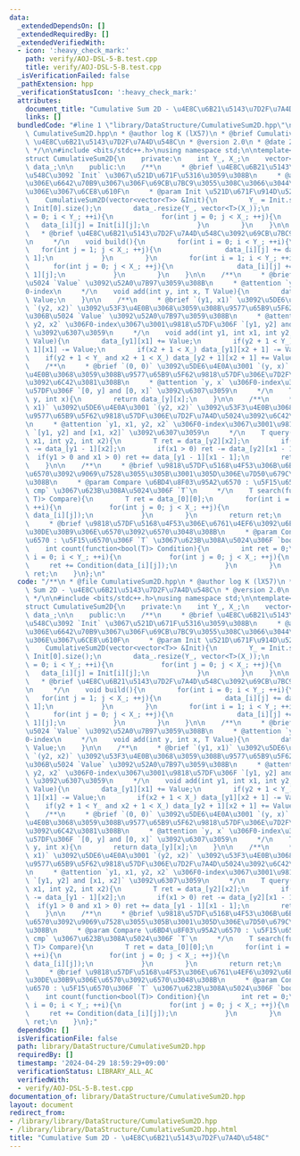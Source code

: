 ```yaml
---
data:
  _extendedDependsOn: []
  _extendedRequiredBy: []
  _extendedVerifiedWith:
  - icon: ':heavy_check_mark:'
    path: verify/AOJ-DSL-5-B.test.cpp
    title: verify/AOJ-DSL-5-B.test.cpp
  _isVerificationFailed: false
  _pathExtension: hpp
  _verificationStatusIcon: ':heavy_check_mark:'
  attributes:
    document_title: "Cumulative Sum 2D - \u4E8C\u6B21\u5143\u7D2F\u7A4D\u548C"
    links: []
  bundledCode: "#line 1 \"library/DataStructure/CumulativeSum2D.hpp\"\n/**\n * @file\
    \ CumulativeSum2D.hpp\n * @author log K (lX57)\n * @brief Cumulative Sum 2D -\
    \ \u4E8C\u6B21\u5143\u7D2F\u7A4D\u548C\n * @version 2.0\n * @date 2023-12-03\n\
    \ */\n\n#include <bits/stdc++.h>\nusing namespace std;\n\ntemplate<typename T>\n\
    struct CumulativeSum2D{\n    private:\n    int Y_, X_;\n    vector<vector<T>>\
    \ data_;\n\n    public:\n    /**\n     * @brief \u4E8C\u6B21\u5143\u7D2F\u7A4D\
    \u548C\u3092 `Init` \u3067\u521D\u671F\u5316\u3059\u308B\n     * @attention \u3053\
    \u306E\u6642\u70B9\u3067\u306F\u69CB\u7BC9\u3055\u308C\u3066\u3044\u306A\u3044\
    \u306E\u3067\u6CE8\u610F\n     * @param Init \u521D\u671F\u914D\u5217\n     */\n\
    \    CumulativeSum2D(vector<vector<T>> &Init){\n        Y_ = Init.size(), X_ =\
    \ Init[0].size();\n        data_.resize(Y_, vector<T>(X_));\n        for(int i\
    \ = 0; i < Y_; ++i){\n            for(int j = 0; j < X_; ++j){\n             \
    \   data_[i][j] = Init[i][j];\n            }\n        }\n    }\n\n    /**\n  \
    \   * @brief \u4E8C\u6B21\u5143\u7D2F\u7A4D\u548C\u3092\u69CB\u7BC9\u3059\u308B\
    \n     */\n    void build(){\n        for(int i = 0; i < Y_; ++i){\n         \
    \   for(int j = 1; j < X_; ++j){\n                data_[i][j] += data_[i][j -\
    \ 1];\n            }\n        }\n        for(int i = 1; i < Y_; ++i){\n      \
    \      for(int j = 0; j < X_; ++j){\n                data_[i][j] += data_[i -\
    \ 1][j];\n            }\n        }\n    }\n\n    /**\n     * @brief `(y, x)` \u306B\
    \u5024 `Value` \u3092\u52A0\u7B97\u3059\u308B\n     * @attention `y, x` \u306F\
    0-index\n     */\n    void add(int y, int x, T Value){\n        data_[y][x] +=\
    \ Value;\n    }\n\n    /**\n     * @brief `(y1, x1)` \u3092\u5DE6\u4E0A\u3001\
    \ `(y2, x2)` \u3092\u53F3\u4E0B\u3068\u3059\u308B\u9577\u65B9\u5F62\u9818\u57DF\
    \u306B\u5024 `Value` \u3092\u52A0\u7B97\u3059\u308B\n     * @attention `y1, x1,\
    \ y2, x2` \u306F0-index\u3067\u3001\u9818\u57DF\u306F `[y1, y2] and [x1, x2]`\
    \ \u3092\u6307\u3059\n     */\n    void add(int y1, int x1, int y2, int x2, T\
    \ Value){\n        data_[y1][x1] += Value;\n        if(y2 + 1 < Y_) data_[y2 +\
    \ 1][x1] -= Value;\n        if(x2 + 1 < X_) data_[y1][x2 + 1] -= Value;\n    \
    \    if(y2 + 1 < Y_ and x2 + 1 < X_) data_[y2 + 1][x2 + 1] += Value;\n    }\n\n\
    \    /**\n     * @brief `(0, 0)` \u3092\u5DE6\u4E0A\u3001 `(y, x)` \u3092\u53F3\
    \u4E0B\u3068\u3059\u308B\u9577\u65B9\u5F62\u9818\u57DF\u306E\u7D2F\u7A4D\u5024\
    \u3092\u6C42\u3081\u308B\n     * @attention `y, x` \u306F0-index\u3067\u3001\u9818\
    \u57DF\u306F `[0, y] and [0, x]` \u3092\u6307\u3059\n     */\n    T query(int\
    \ y, int x){\n        return data_[y][x];\n    }\n\n    /**\n     * @brief `(y1,\
    \ x1)` \u3092\u5DE6\u4E0A\u3001 `(y2, x2)` \u3092\u53F3\u4E0B\u3068\u3059\u308B\
    \u9577\u65B9\u5F62\u9818\u57DF\u306E\u7D2F\u7A4D\u5024\u3092\u6C42\u3081\u308B\
    \n     * @attention `y1, x1, y2, x2` \u306F0-index\u3067\u3001\u9818\u57DF\u306F\
    \ `[y1, y2] and [x1, x2]` \u3092\u6307\u3059\n     */\n    T query(int y1, int\
    \ x1, int y2, int x2){\n        T ret = data_[y2][x2];\n        if(y1 > 0) ret\
    \ -= data_[y1 - 1][x2];\n        if(x1 > 0) ret -= data_[y2][x1 - 1];\n      \
    \  if(y1 > 0 and x1 > 0) ret += data_[y1 - 1][x1 - 1];\n        return ret;\n\
    \    }\n\n    /**\n     * @brief \u9818\u57DF\u5168\u4F53\u306B\u6BD4\u8F03\u95A2\
    \u6570\u3092\u9069\u7528\u3055\u305B\u3001\u305D\u306E\u7D50\u679C\u3092\u5F97\
    \u308B\n     * @param Compare \u6BD4\u8F03\u95A2\u6570 : \u5F15\u6570\u306F `src,\
    \ cmp` \u3067\u623B\u308A\u5024\u306F `T`\n     */\n    T search(function<T(T,\
    \ T)> Compare){\n        T ret = data_[0][0];\n        for(int i = 0; i < Y_;\
    \ ++i){\n            for(int j = 0; j < X_; ++j){\n                ret = Compare(ret,\
    \ data_[i][j]);\n            }\n        }\n        return ret;\n    }\n\n    /**\n\
    \     * @brief \u9818\u57DF\u5168\u4F53\u306E\u6761\u4EF6\u3092\u6E80\u305F\u3059\
    \u30DE\u30B9\u306E\u6570\u3092\u6570\u3048\u308B\n     * @param Condition \u95A2\
    \u6570 : \u5F15\u6570\u306F `T` \u3067\u623B\u308A\u5024\u306F `bool`\n     */\n\
    \    int count(function<bool(T)> Condition){\n        int ret = 0;\n        for(int\
    \ i = 0; i < Y_; ++i){\n            for(int j = 0; j < X_; ++j){\n           \
    \     ret += Condition(data_[i][j]);\n            }\n        }\n        return\
    \ ret;\n    }\n};\n"
  code: "/**\n * @file CumulativeSum2D.hpp\n * @author log K (lX57)\n * @brief Cumulative\
    \ Sum 2D - \u4E8C\u6B21\u5143\u7D2F\u7A4D\u548C\n * @version 2.0\n * @date 2023-12-03\n\
    \ */\n\n#include <bits/stdc++.h>\nusing namespace std;\n\ntemplate<typename T>\n\
    struct CumulativeSum2D{\n    private:\n    int Y_, X_;\n    vector<vector<T>>\
    \ data_;\n\n    public:\n    /**\n     * @brief \u4E8C\u6B21\u5143\u7D2F\u7A4D\
    \u548C\u3092 `Init` \u3067\u521D\u671F\u5316\u3059\u308B\n     * @attention \u3053\
    \u306E\u6642\u70B9\u3067\u306F\u69CB\u7BC9\u3055\u308C\u3066\u3044\u306A\u3044\
    \u306E\u3067\u6CE8\u610F\n     * @param Init \u521D\u671F\u914D\u5217\n     */\n\
    \    CumulativeSum2D(vector<vector<T>> &Init){\n        Y_ = Init.size(), X_ =\
    \ Init[0].size();\n        data_.resize(Y_, vector<T>(X_));\n        for(int i\
    \ = 0; i < Y_; ++i){\n            for(int j = 0; j < X_; ++j){\n             \
    \   data_[i][j] = Init[i][j];\n            }\n        }\n    }\n\n    /**\n  \
    \   * @brief \u4E8C\u6B21\u5143\u7D2F\u7A4D\u548C\u3092\u69CB\u7BC9\u3059\u308B\
    \n     */\n    void build(){\n        for(int i = 0; i < Y_; ++i){\n         \
    \   for(int j = 1; j < X_; ++j){\n                data_[i][j] += data_[i][j -\
    \ 1];\n            }\n        }\n        for(int i = 1; i < Y_; ++i){\n      \
    \      for(int j = 0; j < X_; ++j){\n                data_[i][j] += data_[i -\
    \ 1][j];\n            }\n        }\n    }\n\n    /**\n     * @brief `(y, x)` \u306B\
    \u5024 `Value` \u3092\u52A0\u7B97\u3059\u308B\n     * @attention `y, x` \u306F\
    0-index\n     */\n    void add(int y, int x, T Value){\n        data_[y][x] +=\
    \ Value;\n    }\n\n    /**\n     * @brief `(y1, x1)` \u3092\u5DE6\u4E0A\u3001\
    \ `(y2, x2)` \u3092\u53F3\u4E0B\u3068\u3059\u308B\u9577\u65B9\u5F62\u9818\u57DF\
    \u306B\u5024 `Value` \u3092\u52A0\u7B97\u3059\u308B\n     * @attention `y1, x1,\
    \ y2, x2` \u306F0-index\u3067\u3001\u9818\u57DF\u306F `[y1, y2] and [x1, x2]`\
    \ \u3092\u6307\u3059\n     */\n    void add(int y1, int x1, int y2, int x2, T\
    \ Value){\n        data_[y1][x1] += Value;\n        if(y2 + 1 < Y_) data_[y2 +\
    \ 1][x1] -= Value;\n        if(x2 + 1 < X_) data_[y1][x2 + 1] -= Value;\n    \
    \    if(y2 + 1 < Y_ and x2 + 1 < X_) data_[y2 + 1][x2 + 1] += Value;\n    }\n\n\
    \    /**\n     * @brief `(0, 0)` \u3092\u5DE6\u4E0A\u3001 `(y, x)` \u3092\u53F3\
    \u4E0B\u3068\u3059\u308B\u9577\u65B9\u5F62\u9818\u57DF\u306E\u7D2F\u7A4D\u5024\
    \u3092\u6C42\u3081\u308B\n     * @attention `y, x` \u306F0-index\u3067\u3001\u9818\
    \u57DF\u306F `[0, y] and [0, x]` \u3092\u6307\u3059\n     */\n    T query(int\
    \ y, int x){\n        return data_[y][x];\n    }\n\n    /**\n     * @brief `(y1,\
    \ x1)` \u3092\u5DE6\u4E0A\u3001 `(y2, x2)` \u3092\u53F3\u4E0B\u3068\u3059\u308B\
    \u9577\u65B9\u5F62\u9818\u57DF\u306E\u7D2F\u7A4D\u5024\u3092\u6C42\u3081\u308B\
    \n     * @attention `y1, x1, y2, x2` \u306F0-index\u3067\u3001\u9818\u57DF\u306F\
    \ `[y1, y2] and [x1, x2]` \u3092\u6307\u3059\n     */\n    T query(int y1, int\
    \ x1, int y2, int x2){\n        T ret = data_[y2][x2];\n        if(y1 > 0) ret\
    \ -= data_[y1 - 1][x2];\n        if(x1 > 0) ret -= data_[y2][x1 - 1];\n      \
    \  if(y1 > 0 and x1 > 0) ret += data_[y1 - 1][x1 - 1];\n        return ret;\n\
    \    }\n\n    /**\n     * @brief \u9818\u57DF\u5168\u4F53\u306B\u6BD4\u8F03\u95A2\
    \u6570\u3092\u9069\u7528\u3055\u305B\u3001\u305D\u306E\u7D50\u679C\u3092\u5F97\
    \u308B\n     * @param Compare \u6BD4\u8F03\u95A2\u6570 : \u5F15\u6570\u306F `src,\
    \ cmp` \u3067\u623B\u308A\u5024\u306F `T`\n     */\n    T search(function<T(T,\
    \ T)> Compare){\n        T ret = data_[0][0];\n        for(int i = 0; i < Y_;\
    \ ++i){\n            for(int j = 0; j < X_; ++j){\n                ret = Compare(ret,\
    \ data_[i][j]);\n            }\n        }\n        return ret;\n    }\n\n    /**\n\
    \     * @brief \u9818\u57DF\u5168\u4F53\u306E\u6761\u4EF6\u3092\u6E80\u305F\u3059\
    \u30DE\u30B9\u306E\u6570\u3092\u6570\u3048\u308B\n     * @param Condition \u95A2\
    \u6570 : \u5F15\u6570\u306F `T` \u3067\u623B\u308A\u5024\u306F `bool`\n     */\n\
    \    int count(function<bool(T)> Condition){\n        int ret = 0;\n        for(int\
    \ i = 0; i < Y_; ++i){\n            for(int j = 0; j < X_; ++j){\n           \
    \     ret += Condition(data_[i][j]);\n            }\n        }\n        return\
    \ ret;\n    }\n};"
  dependsOn: []
  isVerificationFile: false
  path: library/DataStructure/CumulativeSum2D.hpp
  requiredBy: []
  timestamp: '2024-04-29 18:59:29+09:00'
  verificationStatus: LIBRARY_ALL_AC
  verifiedWith:
  - verify/AOJ-DSL-5-B.test.cpp
documentation_of: library/DataStructure/CumulativeSum2D.hpp
layout: document
redirect_from:
- /library/library/DataStructure/CumulativeSum2D.hpp
- /library/library/DataStructure/CumulativeSum2D.hpp.html
title: "Cumulative Sum 2D - \u4E8C\u6B21\u5143\u7D2F\u7A4D\u548C"
---
```

